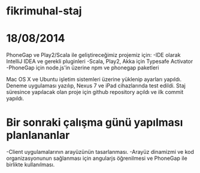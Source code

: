 fikrimuhal-staj
===============

18/08/2014
===============
PhoneGap ve Play2/Scala ile geliştireceğimiz projemiz için:
-IDE olarak IntelliJ IDEA ve gerekli pluginleri
-Scala, Play2, Akka için Typesafe Activator
-PhoneGap için node.js'in üzerine npm ve phonegap paketleri

Mac OS X ve Ubuntu işletim sistemleri üzerine yüklenip ayarları yapıldı. Deneme uygulaması yazılıp, Nexus 7 ve iPad cihazlarında test edildi. Staj süresince yapılacak olan proje için github repository açıldı ve ilk commit yapıldı.

Bir sonraki çalışma günü yapılması planlananlar
===============================================
-Client uygulamalarının arayüzünün tasarlanması.
-Arayüz dinamizmi ve kod organizasyonunun sağlanması için angularjs öğrenilmesi ve PhoneGap ile birlikte kullanılması.